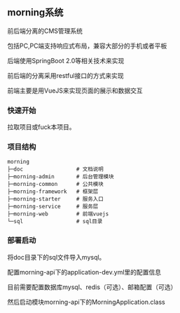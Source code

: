 ## morning系统
前后端分离的CMS管理系统

包括PC,PC端支持响应式布局，兼容大部分的手机或者平板

后端使用SpringBoot 2.0等相关技术来实现

前后端的分离采用restful接口的方式来实现

前端主要是用VueJS来实现页面的展示和数据交互

### 快速开始
拉取项目或fuck本项目。

### 项目结构
```
morning
├─doc                 # 文档说明
├─morning-admin       # 后台管理模块
├─morning-common      # 公共模块
├─morning-framework   # 框架层
├─morning-starter     # 服务入口
├─morning-service     # 服务层
├─morning-web         # 前端vuejs
└─sql                 # sql目录
```

### 部署启动
将doc目录下的sql文件导入mysql。

配置morning-api下的application-dev.yml里的配置信息

目前需要配置数据库mysql、redis（可选）、邮箱配置（可选）

然后启动模块morning-api下的MorningApplication.class




